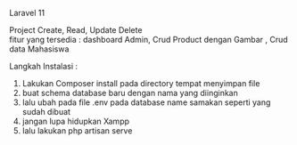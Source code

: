 Laravel 11 

Project Create, Read, Update Delete  
fitur yang tersedia : dashboard Admin, Crud Product dengan Gambar , Crud data Mahasiswa

Langkah Instalasi :
1. Lakukan Composer install pada directory tempat menyimpan file
2. buat schema database baru dengan nama yang diinginkan
3. lalu ubah pada file .env pada database name samakan seperti yang sudah dibuat
4. jangan lupa hidupkan Xampp
5. lalu lakukan php artisan serve
